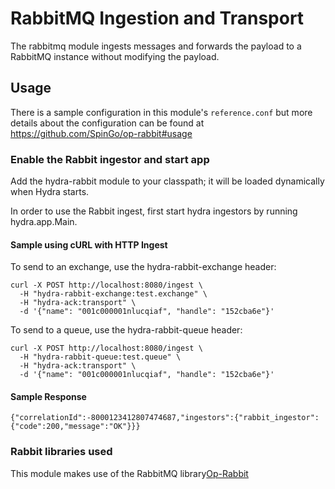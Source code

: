 # RabbitMQ Ingestion and Transport

The rabbitmq module ingests messages and forwards the payload to a RabbitMQ instance without modifying the payload.

## Usage
There is a sample configuration in this module's `reference.conf` but more details about the configuration can be found at https://github.com/SpinGo/op-rabbit#usage

### Enable the Rabbit ingestor and start app
Add the hydra-rabbit module to your classpath; it will be loaded dynamically when Hydra starts.

In order to use the Rabbit ingest, first start hydra ingestors by running hydra.app.Main.

#### Sample using cURL with HTTP Ingest
To send to an exchange, use the hydra-rabbit-exchange header:
```
curl -X POST http://localhost:8080/ingest \
  -H "hydra-rabbit-exchange:test.exchange" \
  -H "hydra-ack:transport" \
  -d '{"name": "001c000001nlucqiaf", "handle": "152cba6e"}'
```

To send to a queue, use the hydra-rabbit-queue header:
```
curl -X POST http://localhost:8080/ingest \
  -H "hydra-rabbit-queue:test.queue" \
  -H "hydra-ack:transport" \
  -d '{"name": "001c000001nlucqiaf", "handle": "152cba6e"}'
```

#### Sample Response
```{"correlationId":-8000123412807474687,"ingestors":{"rabbit_ingestor":{"code":200,"message":"OK"}}}```

### Rabbit libraries used
This module makes use of the RabbitMQ library[Op-Rabbit](https://github.com/SpinGo/op-rabbit)